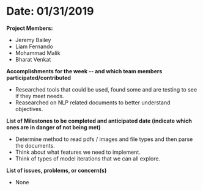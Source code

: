 # Date: 01/31/2019

__Project Members:__  
- Jeremy Bailey  
- Liam Fernando   
- Mohammad Malik   
- Bharat Venkat  

__Accomplishments for the week -- and which team members participated/contributed__
- Researched tools that could be used, found some and are testing to see if they meet needs.   
- Reasearched on NLP related documents to better understand objectives.  


__List of Milestones to be completed and anticipated date (indicate which ones are in danger of not being met)__ 
- Determine method to read pdfs / images  and file types and then parse the documents.  
- Think about what features we need to implement. 
- Think of types of model iterations that we can all explore. 


__List of issues, problems, or concern(s)__  
- None  
